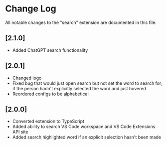 # Change Log

All notable changes to the "search" extension are documented in this file.

## [2.1.0]

- Added ChatGPT search functionality

## [2.0.1]

- Changed logo
- Fixed bug that would just open search but not set the word to search for, if the person hadn't explicitly selected the word and just hovered
- Reordered configs to be alphabetical

## [2.0.0]

- Converted extension to TypeScript
- Added ability to search VS Code workspace and VS Code Extensions API site
- Added search highlighted word if an explicit selection hasn't been made
